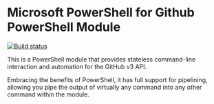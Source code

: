 # Microsoft PowerShell for Github PowerShell Module

[![Build status](https://ci.appveyor.com/api/projects/status/gu22l7ihuwlq94su/branch/master?svg=true)](https://ci.appveyor.com/project/ripclawffb/chocolatey-microsoft-powershellforgithub-psmodule/branch/master)

This is a PowerShell module that provides stateless command-line interaction and automation for the GitHub v3 API.

Embracing the benefits of PowerShell, it has full support for pipelining, allowing you pipe the output of virtually any command into any other command within the module.
